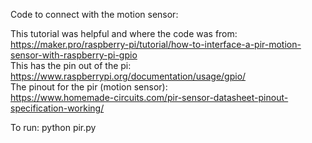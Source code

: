 Code to connect with the motion sensor:

This tutorial was helpful and where the code was from:  
https://maker.pro/raspberry-pi/tutorial/how-to-interface-a-pir-motion-sensor-with-raspberry-pi-gpio  
This has the pin out of the pi:  
https://www.raspberrypi.org/documentation/usage/gpio/  
The pinout for the pir (motion sensor):  
https://www.homemade-circuits.com/pir-sensor-datasheet-pinout-specification-working/  

To run: python pir.py